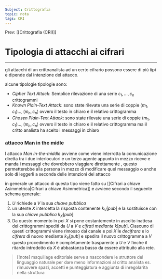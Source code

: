 ```yaml
---
Subject: Crittografia
topic: nota
tags: CRI
---
```


Prev: [[Crittografia (CRI)]]

# Tipologia di attacchi ai cifrari
---
gli attacchi di un crittoanalista ad un certo cifrario possono essere di più tipi e dipende dal intenzione del attacco. 

alcune tipologie tipologie sono:
- _Cipher Text Attack_: Semplice rilevazione di una serie $c_1,\dots,c_n$ crittogrammi
- _Known Plain-Text Attack_: sono state rilevate una serie di coppie $(m_1,c_1)\dots, (m_n,c_n)$ ovvero il testo in chiaro e il relativo crittogramma
- _Chosen Plain-Text Attack_: sono state rilevate una serie di coppie $(m_1,c_1)\dots, (m_n,c_n)$ ovvero il testo in chiaro e il relativo crittogramma ma il critto analista ha scelto i messaggi in chiaro


### attacco Man in the midle
l attacco _Man in-the-middle_ avviene come 
	viene interrotta la comunicazione diretta tra i due interlocutori e un terzo agente appunto in mezzo riceve e manda i messaggi che dovrebbero viaggiare direttamente , questo permetterebbe alla persona in mezzo di modificare quel messaggio o anche solo di leggerli a seconda delle intenzioni del attacco

in generale un attacco di questo tipo  viene fatto su [[Cifrari a chiave Asimmetrica|Cifrari a chiave Asimmetrica]] e avviene secondo il seguente schema generale:
1. $U$ richiede a $V$ la sua _chiave pubblica_
2. un utente $X$ intercetta la risposta contenente $k_{V}[pub]$ e la sostituisce con la sua _chiave pubblica_ $k_{X}[pub]$
3. Da questo momento in poi $X$ si pone costantemente in ascolto inattesa dei crittogrammi spediti da $U$ a $V$ e _cifrati mediante_ $k[pub]$. Ciascuno di questi crittogrammi viene rimosso dal canale e poi $X$ le  _decifrara_ e lo _cifrera_ di nuovo mediante $k_{V}[pub]$ e spedira il nuovo crittogramma a $V$
questo procedimento è completamente trasparente a $U$ e $V$ finche il ritardo introdotto da $X$ è abbastanza basso da essere attribuito alla rete.


	


>[!note] maquillage editoriale
>serve a nascondere le struttore del linguaggio naturale per dare meno informazioni al critto analista es. rimuovere spazi, accetti e punteggiatura e aggiunta di inregolarita nella struttura


